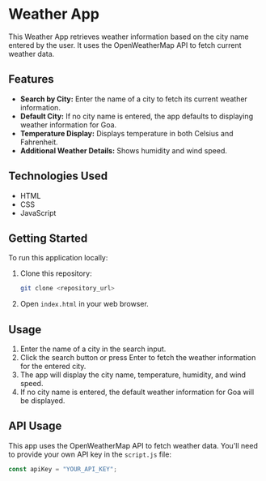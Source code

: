 # Weather App

This Weather App retrieves weather information based on the city name entered by the user. It uses the OpenWeatherMap API to fetch current weather data.

## Features

- **Search by City:** Enter the name of a city to fetch its current weather information.
- **Default City:** If no city name is entered, the app defaults to displaying weather information for Goa.
- **Temperature Display:** Displays temperature in both Celsius and Fahrenheit.
- **Additional Weather Details:** Shows humidity and wind speed.

## Technologies Used

- HTML
- CSS
- JavaScript

## Getting Started

To run this application locally:

1. Clone this repository:

    ```bash
    git clone <repository_url>
    ```

2. Open `index.html` in your web browser.

## Usage

1. Enter the name of a city in the search input.
2. Click the search button or press Enter to fetch the weather information for the entered city.
3. The app will display the city name, temperature, humidity, and wind speed.
4. If no city name is entered, the default weather information for Goa will be displayed.

## API Usage

This app uses the OpenWeatherMap API to fetch weather data. You'll need to provide your own API key in the `script.js` file:

```javascript
const apiKey = "YOUR_API_KEY";

